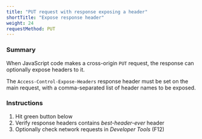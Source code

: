```yaml
---
title: "PUT request with response exposing a header"
shortTitle: "Expose response header"
weight: 24
requestMethod: PUT
---
```


### Summary
When JavaScript code makes a cross-origin `PUT` request, the response can optionally expose headers to it.

The `Access-Control-Expose-Headers` response header must be set on the main request, with a comma-separated list of header names to be exposed.

### Instructions
1. Hit green button below
1. Verify response headers contains *best-header-ever* header
1. Optionally check network requests in *Developer Tools* (F12)